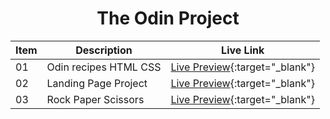 <div align="center">

# The Odin Project

| Item | Description           | Live Link                                                                                                    |
| ---- | --------------------- | ------------------------------------------------------------------------------------------------------------ |
| 01   | Odin recipes HTML CSS | [Live Preview](https://xdevimran.github.io/TOP-Projects/01%20Odin%20recipes%20HTML%20CSS){:target="\_blank"} |
| 02   | Landing Page Project  | [Live Preview](https://xdevimran.github.io/TOP-Projects/02%20Landing%20Page%20Project){:target="\_blank"}    |
| 03   | Rock Paper Scissors   | [Live Preview](https://xdevimran.github.io/TOP-Projects/03%20Rock%20Paper%20Scissors){:target="\_blank"}     |

</div>
